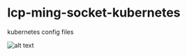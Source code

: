 # lcp-ming-socket-kubernetes
kubernetes config files

![alt text](https://i.ibb.co/Vm3W3t6/socket.jpg)
